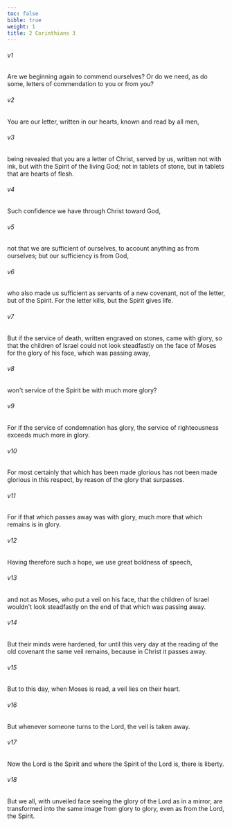 ```yaml
---
toc: false
bible: true
weight: 1
title: 2 Corinthians 3
---
```




###### v1 
Are we beginning again to commend ourselves? Or do we need, as do some, letters of commendation to you or from you? 

###### v2 
You are our letter, written in our hearts, known and read by all men, 

###### v3 
being revealed that you are a letter of Christ, served by us, written not with ink, but with the Spirit of the living God; not in tablets of stone, but in tablets that are hearts of flesh. 

###### v4 
Such confidence we have through Christ toward God, 

###### v5 
not that we are sufficient of ourselves, to account anything as from ourselves; but our sufficiency is from God, 

###### v6 
who also made us sufficient as servants of a new covenant, not of the letter, but of the Spirit. For the letter kills, but the Spirit gives life. 

###### v7 
But if the service of death, written engraved on stones, came with glory, so that the children of Israel could not look steadfastly on the face of Moses for the glory of his face, which was passing away, 

###### v8 
won't service of the Spirit be with much more glory? 

###### v9 
For if the service of condemnation has glory, the service of righteousness exceeds much more in glory. 

###### v10 
For most certainly that which has been made glorious has not been made glorious in this respect, by reason of the glory that surpasses. 

###### v11 
For if that which passes away was with glory, much more that which remains is in glory. 

###### v12 
Having therefore such a hope, we use great boldness of speech, 

###### v13 
and not as Moses, who put a veil on his face, that the children of Israel wouldn't look steadfastly on the end of that which was passing away. 

###### v14 
But their minds were hardened, for until this very day at the reading of the old covenant the same veil remains, because in Christ it passes away. 

###### v15 
But to this day, when Moses is read, a veil lies on their heart. 

###### v16 
But whenever someone turns to the Lord, the veil is taken away. 

###### v17 
Now the Lord is the Spirit and where the Spirit of the Lord is, there is liberty. 

###### v18 
But we all, with unveiled face seeing the glory of the Lord as in a mirror, are transformed into the same image from glory to glory, even as from the Lord, the Spirit.
